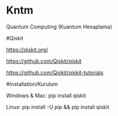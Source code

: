 # Kntm
Quantum Computing (Kuantum Hesaplama)

#Qiskit

https://qiskit.org/

https://github.com/Qiskit/qiskit

https://github.com/Qiskit/qiskit-tutorials

#Installation/Kurulum

Windows & Mac: pip install qiskit

Linux: pip install -U pip && pip install qiskit
